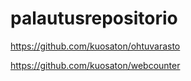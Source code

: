 # palautusrepositorio

https://github.com/kuosaton/ohtuvarasto

https://github.com/kuosaton/webcounter
